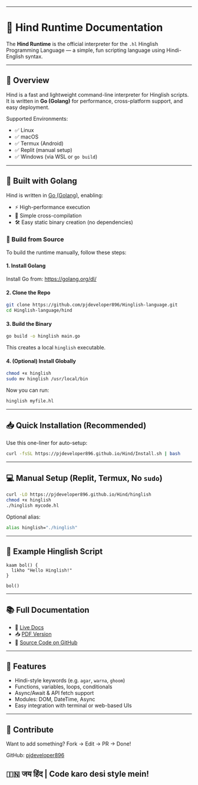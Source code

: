 
---
# 📘 Hind Runtime Documentation

The **Hind Runtime** is the official interpreter for the `.hl` Hinglish Programming Language — a simple, fun scripting language using Hindi-English syntax.

---

## 🔧 Overview

Hind is a fast and lightweight command-line interpreter for Hinglish scripts. It is written in **Go (Golang)** for performance, cross-platform support, and easy deployment.

Supported Environments:
- ✅ Linux
- ✅ macOS
- ✅ Termux (Android)
- ✅ Replit (manual setup)
- ✅ Windows (via WSL or `go build`)

---

## 🚀 Built with Golang

Hind is written in [Go (Golang)](https://golang.org), enabling:

- ⚡ High-performance execution
- 🔁 Simple cross-compilation
- 🛠️ Easy static binary creation (no dependencies)

### 🔨 Build from Source

To build the runtime manually, follow these steps:

#### 1. Install Golang

Install Go from: https://golang.org/dl/

#### 2. Clone the Repo

```bash
git clone https://github.com/pjdeveloper896/Hinglish-language.git
cd Hinglish-language/hind
````

#### 3. Build the Binary

```bash
go build -o hinglish main.go
```

This creates a local `hinglish` executable.

#### 4. (Optional) Install Globally

```bash
chmod +x hinglish
sudo mv hinglish /usr/local/bin
```

Now you can run:

```bash
hinglish myfile.hl
```

---

## 📥 Quick Installation (Recommended)

Use this one-liner for auto-setup:

```bash
curl -fsSL https://pjdeveloper896.github.io/Hind/Install.sh | bash
```

---

## 💻 Manual Setup (Replit, Termux, No `sudo`)

```bash
curl -LO https://pjdeveloper896.github.io/Hind/hinglish
chmod +x hinglish
./hinglish mycode.hl
```

Optional alias:

```bash
alias hinglish="./hinglish"
```

---

## 📄 Example Hinglish Script

```hl
kaam bol() {
  likho "Hello Hinglish!"
}

bol()
```

---

## 📚 Full Documentation

* 🔗 [Live Docs](https://pjdeveloper896.github.io/Hinglish-language/docs/)
* 📥 [PDF Version](https://pjdeveloper896.github.io/Hinglish-language/docs/Hinglish_Documentation.pdf)
* 💾 [Source Code on GitHub](https://github.com/pjdeveloper896/Hinglish-language)

---

## 🧠 Features

* Hindi-style keywords (e.g. `agar`, `warna`, `ghoom`)
* Functions, variables, loops, conditionals
* Async/Await & API fetch support
* Modules: DOM, DateTime, Async
* Easy integration with terminal or web-based UIs

---

## 🤝 Contribute

Want to add something?
Fork → Edit → PR → Done!

GitHub: [pjdeveloper896](https://github.com/pjdeveloper896)



## 🇮🇳 जय हिंद | Code karo desi style mein!


